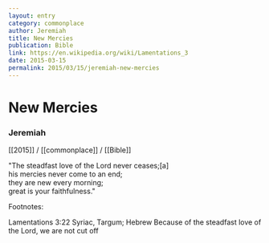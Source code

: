 ```yaml
---
layout: entry
category: commonplace
author: Jeremiah
title: New Mercies
publication: Bible
link: https://en.wikipedia.org/wiki/Lamentations_3
date: 2015-03-15
permalink: 2015/03/15/jeremiah-new-mercies
---
```


# New Mercies

### Jeremiah

[[2015]] / [[commonplace]] / [[Bible]]

"The steadfast love of the Lord never ceases;[a]
<br>his mercies never come to an end;
<br>they are new every morning;
<br>great is your faithfulness."

Footnotes:

Lamentations 3:22 Syriac, Targum; Hebrew Because of the steadfast love of the Lord, we are not cut off